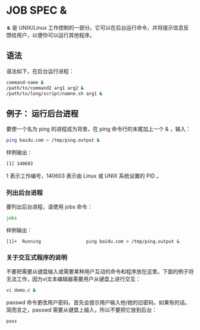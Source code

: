 # JOB SPEC &

**`＆`** 是 UNIX/Linux 工作控制的一部分。它可以在后台运行命令，并将提示信息反馈给用户，以便你可以运行其他程序。

## 语法

语法如下，在后台运行进程：

```bash
command-name &
/path/to/command2 arg1 arg2 &
/path/to/long/script/namne.sh arg1 &
```

## 例子： 运行后台进程

要使一个名为 ping 的进程成为背景，在 ping 命令行的末尾加上一个 & ，输入：

``` bash
ping baidu.com > /tmp/ping.output &
```

样例输出：

```bash
[1] 140603
```

1 表示工作编号，140603 表示由 Linux 或 UNIX 系统设置的 PID 。

### 列出后台进程

要列出后台进程，请使用 jobs 命令：

``` bash
jobs
```

样例输出：

```
[1]+  Running                 ping baidu.com > /tmp/ping.output &
```

### 关于交互式程序的说明

不要把需要从键盘输入或需要某种用户互动的命令和程序放在这里。下面的例子将无法工作，因为vi文本编辑器需要用户从键盘上进行交互：

``` bash
vi demo.c &
```

passwd 命令更改用户密码，首先会提示用户输入他/她的旧密码，如果有的话。简而言之，passwd 需要从键盘上输入，所以不要把它放到后台：

``` bash
pass
```

